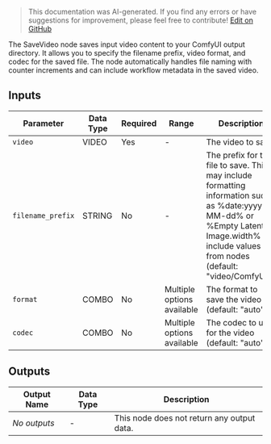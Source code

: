 > This documentation was AI-generated. If you find any errors or have suggestions for improvement, please feel free to contribute! [Edit on GitHub](https://github.com/Comfy-Org/embedded-docs/blob/main/comfyui_embedded_docs/docs/SaveVideo/en.md)

The SaveVideo node saves input video content to your ComfyUI output directory. It allows you to specify the filename prefix, video format, and codec for the saved file. The node automatically handles file naming with counter increments and can include workflow metadata in the saved video.

## Inputs

| Parameter | Data Type | Required | Range | Description |
|-----------|-----------|----------|-------|-------------|
| `video` | VIDEO | Yes | - | The video to save. |
| `filename_prefix` | STRING | No | - | The prefix for the file to save. This may include formatting information such as %date:yyyy-MM-dd% or %Empty Latent Image.width% to include values from nodes (default: "video/ComfyUI"). |
| `format` | COMBO | No | Multiple options available | The format to save the video as (default: "auto"). |
| `codec` | COMBO | No | Multiple options available | The codec to use for the video (default: "auto"). |

## Outputs

| Output Name | Data Type | Description |
|-------------|-----------|-------------|
| *No outputs* | - | This node does not return any output data. |
